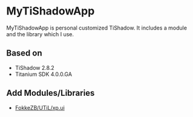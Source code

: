 MyTiShadowApp
==============

MyTiShadowApp is personal customized TiShadow. It includes a module and the library which I use.

Based on
--------

* TiShadow 2.8.2
* Titanium SDK 4.0.0.GA

Add Modules/Libraries
---------------------

* [FokkeZB/UTiL/xp.ui](https://github.com/FokkeZB/UTiL/tree/master/xp.ui)
